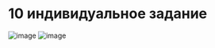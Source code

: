 <h1>10 индивидуальное задание</h1>

![image](https://user-images.githubusercontent.com/109297617/204486014-bfb8134e-be06-4973-b902-d91940a0a9e9.png)
![image](https://user-images.githubusercontent.com/109297617/204486344-a05158d5-8fb6-43c5-b0ac-405a6be09dd2.png)
